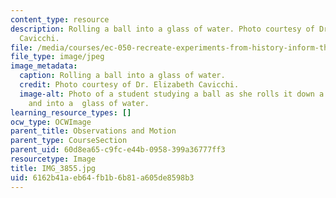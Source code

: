 ```yaml
---
content_type: resource
description: Rolling a ball into a glass of water. Photo courtesy of Dr. Elizabeth
  Cavicchi.
file: /media/courses/ec-050-recreate-experiments-from-history-inform-the-future-from-the-past-galileo-january-iap-2010/6162b41aeb64fb1b6b81a605de8598b3_IMG_3855.jpg
file_type: image/jpeg
image_metadata:
  caption: Rolling a ball into a glass of water.
  credit: Photo courtesy of Dr. Elizabeth Cavicchi.
  image-alt: Photo of a student studying a ball as she rolls it down a cardboard ramp
    and into a  glass of water.
learning_resource_types: []
ocw_type: OCWImage
parent_title: Observations and Motion
parent_type: CourseSection
parent_uid: 60d8ea65-c9fc-e44b-0958-399a36777ff3
resourcetype: Image
title: IMG_3855.jpg
uid: 6162b41a-eb64-fb1b-6b81-a605de8598b3
---
```

